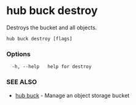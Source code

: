 # hub buck destroy

Destroys the bucket and all objects.

```
hub buck destroy [flags]
```

### Options

```
  -h, --help   help for destroy
```

### SEE ALSO

* [hub buck](hub_buck.md)	 - Manage an object storage bucket
